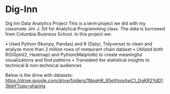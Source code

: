 # Dig-Inn
Dig Inn Data Analytics Project
This is a term project we did with my classmate Jim J. Sill for Analytical Programming class. The data is borrowed from Columbia Business School. 
In this project we:

•	Used Python (Numpy, Pandas) and R (Dplyr, Tidyverse) to clean and analyze more than 2 million rows of 
restaurant chain dataset
•	Utilized both R(GGplot2, Heatmap) and Python(Matplolib) to create meaningful visualizations and find patterns
•	Translated the statistical insights to technical & non-technical audiences

Below is the drive with datasets:
https://drive.google.com/drive/folders/1NqqHK_95eXtmx4wC1_DgKR2YdD13kIeY?usp=sharing
